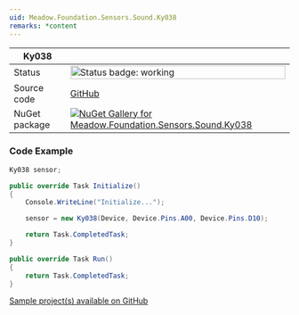```yaml
---
uid: Meadow.Foundation.Sensors.Sound.Ky038
remarks: *content
---
```


| Ky038 | |
|--------|--------|
| Status | <img src="https://img.shields.io/badge/Working-brightgreen" style="width: auto; height: -webkit-fill-available;" alt="Status badge: working" /> |
| Source code | [GitHub](https://github.com/WildernessLabs/Meadow.Foundation/tree/main/Source/Meadow.Foundation.Peripherals/Sensors.Sound.Ky038/Driver) |
| NuGet package | <a href="https://www.nuget.org/packages/Meadow.Foundation.Sensors.Sound.Ky038/" target="_blank"><img src="https://img.shields.io/nuget/v/Meadow.Foundation.Sensors.Sound.Ky038.svg?label=Meadow.Foundation.Sensors.Sound.Ky038" alt="NuGet Gallery for Meadow.Foundation.Sensors.Sound.Ky038" /></a> |

### Code Example

```csharp
Ky038 sensor;

public override Task Initialize()
{
    Console.WriteLine("Initialize...");

    sensor = new Ky038(Device, Device.Pins.A00, Device.Pins.D10);

    return Task.CompletedTask;
}

public override Task Run()
{
    return Task.CompletedTask;
}

```

[Sample project(s) available on GitHub](https://github.com/WildernessLabs/Meadow.Foundation/tree/main/Source/Meadow.Foundation.Peripherals/Sensors.Sound.Ky038/Samples/Ky038_Sample)

